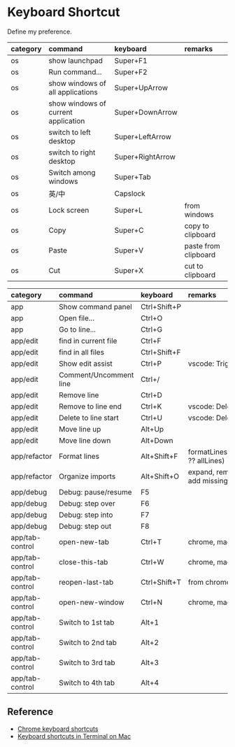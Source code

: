 # Keyboard Shortcut

Define my preference.

| category | command | keyboard | remarks |
| :-- | :-- | :-- | :-- |
| os | show launchpad | Super+F1
| os | Run command... | Super+F2
| os | show windows of all applications | Super+UpArrow
| os | show windows of current application | Super+DownArrow
| os | switch to left desktop | Super+LeftArrow
| os | switch to right desktop | Super+RightArrow
| os | Switch among windows | Super+Tab
| os | 英/中 | Capslock
| os | Lock screen | Super+L | from windows
| os | Copy | Super+C | copy to clipboard
| os | Paste | Super+V | paste from clipboard
| os | Cut | Super+X | cut to clipboard

| category | command | keyboard | remarks |
| :-- | :-- | :-- | :-- |
| app | Show command panel | Ctrl+Shift+P
| app | Open file... | Ctrl+O
| app | Go to line... | Ctrl+G
| app/edit | find in current file | Ctrl+F
| app/edit | find in all files | Ctrl+Shift+F
| app/edit | Show edit assist | Ctrl+P | vscode: Trigger Suggest
| app/edit | Comment/Uncomment line | Ctrl+/
| app/edit | Remove line | Ctrl+D
| app/edit | Remove to line end| Ctrl+K | vscode: Delete All Right
| app/edit | Delete to line start | Ctrl+U | vscode: Delete All Left
| app/edit | Move line up | Alt+Up
| app/edit | Move line down | Alt+Down
| app/refactor | Format lines | Alt+Shift+F | formatLines(selectedLines ?? allLines)
| app/refactor | Organize imports | Alt+Shift+O | expand, remove unused, add missing, sort imports
| app/debug | Debug: pause/resume | F5
| app/debug | Debug: step over | F6
| app/debug | Debug: step into | F7
| app/debug | Debug: step out | F8
| app/tab-control | open-new-tab | Ctrl+T | chrome, mac-terminal
| app/tab-control | close-this-tab | Ctrl+W | chrome, mac-terminal
| app/tab-control | reopen-last-tab | Ctrl+Shift+T | from chrome
| app/tab-control | open-new-window | Ctrl+N | chrome, mac-terminal
| app/tab-control | Switch to 1st tab | Alt+1
| app/tab-control | Switch to 2nd tab | Alt+2
| app/tab-control | Switch to 3rd tab | Alt+3
| app/tab-control | Switch to 4th tab | Alt+4

## Reference

- [Chrome keyboard shortcuts](https://support.google.com/chrome/answer/157179)
- [Keyboard shortcuts in Terminal on Mac](https://support.apple.com/guide/terminal/trmlshtcts/mac)
